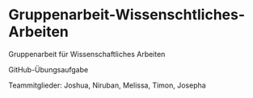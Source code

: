 # Gruppenarbeit-Wissenschtliches-Arbeiten
Gruppenarbeit für Wissenschaftliches Arbeiten

GitHub-Übungsaufgabe

Teammitglieder:
Joshua,
Niruban,
Melissa,
Timon,
Josepha



